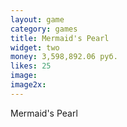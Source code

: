 ```yaml
---
layout: game
category: games
title: Mermaid's Pearl
widget: two
money: 3,598,892.06 руб.
likes: 25
image: 
image2x: 
---
```


Mermaid's Pearl
